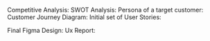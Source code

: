 Competitive Analysis:
SWOT Analysis: 
Persona of a target customer:
Customer Journey Diagram: 
Initial set of User Stories:

Final Figma Design:
Ux Report:
